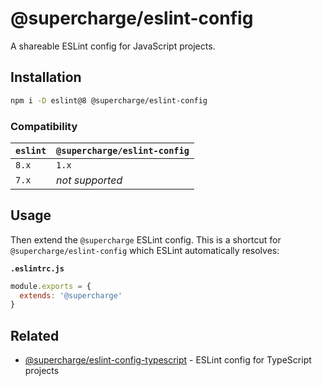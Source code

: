 # @supercharge/eslint-config
A shareable ESLint config for JavaScript projects.


## Installation

```bash
npm i -D eslint@8 @supercharge/eslint-config
```


### Compatibility
| `eslint` | `@supercharge/eslint-config`            |
| -------- | --------------------------------------- |
| `8.x`    | `1.x`                                   |
| `7.x`    | *not supported*                         |


## Usage
Then extend the `@supercharge` ESLint config. This is a shortcut for `@supercharge/eslint-config` which ESLint automatically resolves:

**`.eslintrc.js`**

```js
module.exports = {
  extends: '@supercharge'
}
```


## Related

- [@supercharge/eslint-config-typescript](https://github.com/supercharge/eslint-config-typescript) - ESLint config for TypeScript projects
